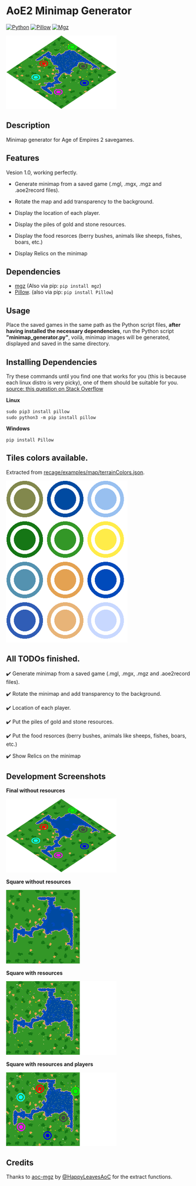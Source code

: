 # AoE2 Minimap Generator
[![Python](https://img.shields.io/badge/Python-3.7.7-blue.svg)](https://www.python.org/)
[![Pillow](https://img.shields.io/badge/Pillow-8.0.0-green.svg)](https://pypi.org/project/Pillow/)
[![Mgz](https://img.shields.io/badge/Mgz-1.5.0-green.svg)](https://pypi.org/project/mgz/)

[![Screenshot](./screenshot_001.png)](https://github.com/Marfullsen/AoE2-minimap-generator)

## Description
Minimap generator for Age of Empires 2 savegames.

## Features
Vesion 1.0, working perfectly.

- Generate minimap from a saved game (.mgl, .mgx, .mgz and .aoe2record files).

- Rotate the map and add transparency to the background.

- Display the location of each player.

- Display the piles of gold and stone resources.

- Display the food resorces (berry bushes, animals like sheeps, fishes, boars, etc.)

- Display Relics on the minimap

## Dependencies
- [mgz](https://github.com/happyleavesaoc/aoc-mgz) (Also via pip: `pip install mgz`)
- [Pillow](https://pillow.readthedocs.io/en/stable/installation.html). (also via pip: `pip install Pillow`)

## Usage
Place the saved games in the same path as the Python script files, **after having installed the necessary dependencies**, run the Python script **"minimap_generator.py"**, voilà, minimap images will be generated, displayed and saved in the same directory.

## Installing Dependencies
Try these commands until you find one that works for you (this is because each linux distro is very picky), one of them should be suitable for you. [source: this question on Stack Overflow](https://stackoverflow.com/questions/20060096/installing-pil-with-pip)

**Linux**
```
sudo pip3 install pillow
sudo python3 -m pip install pillow

```

**Windows**
```
pip install Pillow
```

## Tiles colors available.
Extracted from [recage/examples/map/terrainColors.json](https://github.com/genie-js/recage/blob/master/examples/map/terrainColors.json).

[![colors](./colors.png)](https://github.com/Marfullsen/AoE2-minimap-generator/blob/master/colors_available.py)

## All TODOs finished.
:heavy_check_mark: Generate minimap from a saved game (.mgl, .mgx, .mgz and .aoe2record files).

:heavy_check_mark: Rotate the minimap and add transparency to the background.

:heavy_check_mark: Location of each player.

:heavy_check_mark: Put the piles of gold and stone resources.

:heavy_check_mark: Put the food resorces (berry bushes, animals like sheeps, fishes, boars, etc.)

:heavy_check_mark: Show Relics on the minimap

## Development Screenshots

**Final without resources**

[![No Resources](./screenshot_003.png)]()


**Square without resources**

[![square_no_resources](./square_map_no_resources.png)]()


**Square with resources**

[![square_with_resources](./square_map_with_resources.png)]()


**Square with resources and players**

[![square_with_resources_and_players](./square_map_with_resources_and_players.png)]()

## Credits
Thanks to [aoc-mgz](https://github.com/happyleavesaoc/aoc-mgz) by [@HappyLeavesAoC](https://github.com/happyleavesaoc/) for the extract functions.

